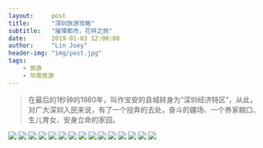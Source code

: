 ```yaml
---
layout:     post
title:      "深圳旅游攻略"
subtitle:   "璀璨都市，花样之旅"
date:       2019-01-03 12:00:00
author:     "Lin Joey"
header-img: "img/post.jpg"
tags:
    - 旅游
    - 华南旅游
---
```

>在最后的1秒钟的1980年，叫作宝安的县城转身为“深圳经济特区”，从此，对广大深圳入民来说，有了一个投奔的去处，奋斗的疆场、一个养家糊口、生儿育女、安身立命的家园。

![](https://linjoey-image.oss-cn-beijing.aliyuncs.com/我是驴友-深圳旅游攻略_页面_01.jpg)
![](https://linjoey-image.oss-cn-beijing.aliyuncs.com/我是驴友-深圳旅游攻略_页面_02.jpg)
![](https://linjoey-image.oss-cn-beijing.aliyuncs.com/我是驴友-深圳旅游攻略_页面_03.jpg)
![](https://linjoey-image.oss-cn-beijing.aliyuncs.com/我是驴友-深圳旅游攻略_页面_04.jpg)
![](https://linjoey-image.oss-cn-beijing.aliyuncs.com/我是驴友-深圳旅游攻略_页面_05.jpg)
![](https://linjoey-image.oss-cn-beijing.aliyuncs.com/我是驴友-深圳旅游攻略_页面_06.jpg)
![](https://linjoey-image.oss-cn-beijing.aliyuncs.com/我是驴友-深圳旅游攻略_页面_07.jpg)
![](https://linjoey-image.oss-cn-beijing.aliyuncs.com/我是驴友-深圳旅游攻略_页面_08.jpg)
![](https://linjoey-image.oss-cn-beijing.aliyuncs.com/我是驴友-深圳旅游攻略_页面_09.jpg)
![](https://linjoey-image.oss-cn-beijing.aliyuncs.com/我是驴友-深圳旅游攻略_页面_10.jpg)
![](https://linjoey-image.oss-cn-beijing.aliyuncs.com/我是驴友-深圳旅游攻略_页面_11.jpg)
![](https://linjoey-image.oss-cn-beijing.aliyuncs.com/我是驴友-深圳旅游攻略_页面_12.jpg)
![](https://linjoey-image.oss-cn-beijing.aliyuncs.com/我是驴友-深圳旅游攻略_页面_13.jpg)
![](https://linjoey-image.oss-cn-beijing.aliyuncs.com/我是驴友-深圳旅游攻略_页面_14.jpg)
![](https://linjoey-image.oss-cn-beijing.aliyuncs.com/我是驴友-深圳旅游攻略_页面_15.jpg)
